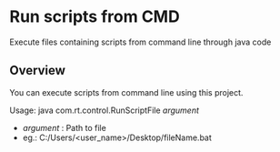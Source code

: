 # Run scripts from CMD

Execute files containing scripts from command line through java code

## Overview
You can execute scripts from command line using this project. 

Usage:
java com.rt.control.RunScriptFile _argument_ 

- _argument_ : Path to file 
- eg.: C:/Users/<user_name>/Desktop/fileName.bat